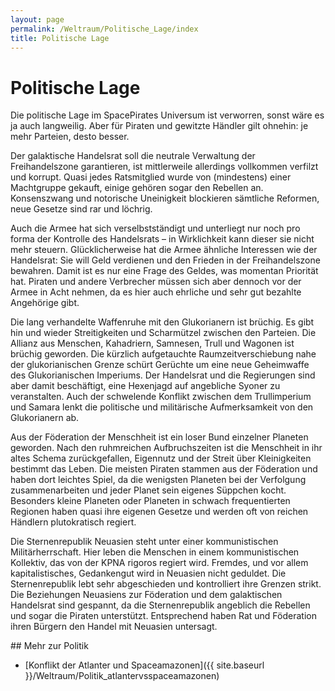 ```yaml
---
layout: page
permalink: /Weltraum/Politische_Lage/index
title: Politische Lage
---
```



# Politische Lage


Die politische Lage im SpacePirates Universum ist verworren, sonst wäre es ja auch langweilig. Aber für Piraten und gewitzte Händler gilt ohnehin: je mehr Parteien, desto besser.

Der galaktische Handelsrat soll die neutrale Verwaltung der Freihandelszone garantieren, ist mittlerweile allerdings vollkommen verfilzt und korrupt. Quasi jedes Ratsmitglied wurde von (mindestens) einer Machtgruppe gekauft, einige gehören sogar den Rebellen an. Konsenszwang und notorische Uneinigkeit blockieren sämtliche Reformen, neue Gesetze sind rar und löchrig.

Auch die Armee hat sich verselbstständigt und unterliegt nur noch pro forma der Kontrolle des Handelsrats – in Wirklichkeit kann dieser sie nicht mehr steuern. Glücklicherweise hat die Armee ähnliche Interessen wie der Handelsrat: Sie will Geld verdienen und den Frieden in der Freihandelszone bewahren. Damit ist es nur eine Frage des Geldes, was momentan Priorität hat. Piraten und andere Verbrecher müssen sich aber dennoch vor der Armee in Acht nehmen, da es hier auch ehrliche und sehr gut bezahlte Angehörige gibt.

Die lang verhandelte Waffenruhe mit den Glukorianern ist brüchig. Es gibt hin und wieder Streitigkeiten und Scharmützel zwischen den Parteien. Die Allianz aus Menschen, Kahadriern, Samnesen, Trull und Wagonen ist brüchig geworden. Die kürzlich aufgetauchte Raumzeitverschiebung nahe der glukorianischen Grenze schürt Gerüchte um eine neue Geheimwaffe des Glukorianischen Imperiums. Der Handelsrat und die Regierungen sind aber damit beschäftigt, eine Hexenjagd auf angebliche Syoner zu veranstalten. Auch der schwelende Konflikt zwischen dem Trullimperium und Samara lenkt die politische und militärische Aufmerksamkeit von den Glukorianern ab.

Aus der Föderation der Menschheit ist ein loser Bund einzelner Planeten geworden. Nach den ruhmreichen Aufbruchszeiten ist die Menschheit in ihr altes Schema zurückgefallen, Eigennutz und der Streit über Kleinigkeiten bestimmt das Leben. Die meisten Piraten stammen aus der Föderation und haben dort leichtes Spiel, da die wenigsten Planeten bei der Verfolgung zusammenarbeiten und jeder Planet sein eigenes Süppchen kocht. Besonders kleine Planeten oder Planeten in schwach frequentierten Regionen haben quasi ihre eigenen Gesetze und werden oft von reichen Händlern plutokratisch regiert.

Die Sternenrepublik Neuasien steht unter einer kommunistischen Militärherrschaft. Hier leben die Menschen in einem kommunistischen Kollektiv, das von der KPNA rigoros regiert wird. Fremdes, und vor allem kapitalistisches, Gedankengut wird in Neuasien nicht geduldet. Die Sternenrepublik lebt sehr abgeschieden und kontrolliert ihre Grenzen strikt. Die Beziehungen Neuasiens zur Föderation und dem galaktischen Handelsrat sind gespannt, da die Sternenrepublik angeblich die Rebellen und sogar die Piraten unterstützt. Entsprechend haben Rat und Föderation ihren Bürgern den Handel mit Neuasien untersagt.


<aside>
<div class="hinweis">
## Mehr zur Politik

- [Konflikt der Atlanter und Spaceamazonen]({{ site.baseurl }}/Weltraum/Politik_atlantervsspaceamazonen)

</div>
</aside>

